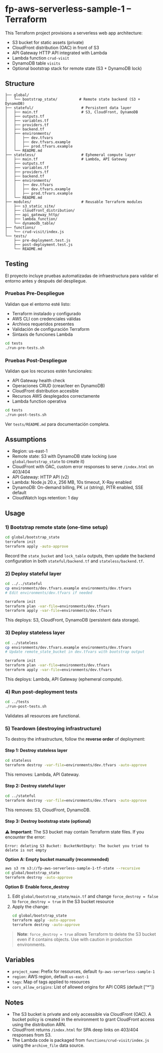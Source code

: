 # fp-aws-serverless-sample-1 – Terraform

This Terraform project provisions a serverless web app architecture:

- S3 bucket for static assets (private)
- CloudFront distribution (OAC) in front of S3
- API Gateway HTTP API integrated with Lambda
- Lambda function `crud-visit`
- DynamoDB table `visits`
- Optional bootstrap stack for remote state (S3 + DynamoDB lock)

## Structure

```
├── global/
│   └── bootstrap_state/          # Remote state backend (S3 + DynamoDB)
├── stateful/                      # Persistent data layer
│   ├── main.tf                    # S3, CloudFront, DynamoDB
│   ├── outputs.tf
│   ├── variables.tf
│   ├── providers.tf
│   ├── backend.tf
│   ├── environments/
│   │   ├── dev.tfvars
│   │   ├── dev.tfvars.example
│   │   ├── prod.tfvars.example
│   └── README.md
├── stateless/                     # Ephemeral compute layer
│   ├── main.tf                    # Lambda, API Gateway
│   ├── outputs.tf
│   ├── variables.tf
│   ├── providers.tf
│   ├── backend.tf
│   ├── environments/
│   │   ├── dev.tfvars
│   │   ├── dev.tfvars.example
│   │   ├── prod.tfvars.example
│   └── README.md
├── modules/                       # Reusable Terraform modules
│   ├── s3_static_site/
│   ├── cloudfront_distribution/
│   ├── api_gateway_http/
│   ├── lambda_function/
│   └── dynamodb_table/
├── functions/
│   └── crud-visit/index.js
└── tests/
    ├── pre-deployment.test.js
    ├── post-deployment.test.js
    └── README.md
```

## Testing

El proyecto incluye pruebas automatizadas de infraestructura para validar el entorno antes y después del despliegue.

### Pruebas Pre-Despliegue

Validan que el entorno esté listo:
- Terraform instalado y configurado
- AWS CLI con credenciales válidas
- Archivos requeridos presentes
- Validación de configuración Terraform
- Sintaxis de funciones Lambda

```bash
cd tests
./run-pre-tests.sh
```

### Pruebas Post-Despliegue

Validan que los recursos estén funcionales:
- API Gateway health check
- Operaciones CRUD (crear/leer en DynamoDB)
- CloudFront distribution accesible
- Recursos AWS desplegados correctamente
- Lambda function operativa

```bash
cd tests
./run-post-tests.sh
```

Ver `tests/README.md` para documentación completa.

## Assumptions

- Region: us-east-1
- Remote state: S3 with DynamoDB state locking (use `global/bootstrap_state` to create it)
- CloudFront with OAC, custom error responses to serve `/index.html` on 403/404
- API Gateway: HTTP API (v2)
- Lambda: Node.js 20.x, 256 MB, 10s timeout, X-Ray enabled
- DynamoDB: On-demand billing, PK `id` (string), PITR enabled, SSE default
- CloudWatch logs retention: 1 day

## Usage

### 1) Bootstrap remote state (one-time setup)

```bash
cd global/bootstrap_state
terraform init
terraform apply -auto-approve
```

Record the `state_bucket` and `lock_table` outputs, then update the backend configuration in both `stateful/backend.tf` and `stateless/backend.tf`.

### 2) Deploy stateful layer

```bash
cd ../../stateful
cp environments/dev.tfvars.example environments/dev.tfvars
# Edit environments/dev.tfvars if needed

terraform init
terraform plan -var-file=environments/dev.tfvars
terraform apply -var-file=environments/dev.tfvars
```

This deploys: S3, CloudFront, DynamoDB (persistent data storage).

### 3) Deploy stateless layer

```bash
cd ../stateless
cp environments/dev.tfvars.example environments/dev.tfvars
# Update remote_state_bucket in dev.tfvars with bootstrap output

terraform init
terraform plan -var-file=environments/dev.tfvars
terraform apply -var-file=environments/dev.tfvars
```

This deploys: Lambda, API Gateway (ephemeral compute).

### 4) Run post-deployment tests

```bash
cd ../tests
./run-post-tests.sh
```

Validates all resources are functional.

### 5) Teardown (destroying infrastructure)

To destroy the infrastructure, follow the **reverse order** of deployment:

#### Step 1: Destroy stateless layer

```bash
cd stateless
terraform destroy -var-file=environments/dev.tfvars -auto-approve
```

This removes: Lambda, API Gateway.

#### Step 2: Destroy stateful layer

```bash
cd ../stateful
terraform destroy -var-file=environments/dev.tfvars -auto-approve
```

This removes: S3, CloudFront, DynamoDB.

#### Step 3: Destroy bootstrap state (optional)

⚠️ **Important**: The S3 bucket may contain Terraform state files. If you encounter the error:

```
Error: deleting S3 Bucket: BucketNotEmpty: The bucket you tried to delete is not empty
```

**Option A: Empty bucket manually (recommended)**
```bash
aws s3 rm s3://fp-aws-serverless-sample-1-tf-state --recursive
cd global/bootstrap_state
terraform destroy -auto-approve
```

**Option B: Enable force_destroy**

1. Edit `global/bootstrap_state/main.tf` and change `force_destroy = false` to `force_destroy = true` in the S3 bucket resource
2. Apply the change:
   ```bash
   cd global/bootstrap_state
   terraform apply -auto-approve
   terraform destroy -auto-approve
   ```

> **Note**: `force_destroy = true` allows Terraform to delete the S3 bucket even if it contains objects. Use with caution in production environments.

## Variables

- `project_name`: Prefix for resources, default `fp-aws-serverless-sample-1`
- `region`: AWS region, default `us-east-1`
- `tags`: Map of tags applied to resources
- `cors_allow_origins`: List of allowed origins for API CORS (default ["*"])

## Notes

- The S3 bucket is private and only accessible via CloudFront (OAC). A bucket policy is created in the environment to grant CloudFront access using the distribution ARN.
- CloudFront returns `/index.html` for SPA deep links on 403/404 responses from S3.
- The Lambda code is packaged from `functions/crud-visit/index.js` using the `archive_file` data source.
